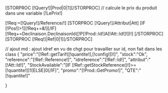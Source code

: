 [STORPROC [!Query!]|Prod|0|1][/STORPROC]
// calcule le prix du produit dans une variable [!LePrix!]

[!Req:=[!Query!]/Reference/!]
[STORPROC [!Query!]/Attribut|Att]
	[IF [!Pos!]>1][!Req+=&!][/IF]
	[!Req+=Declinaison.DeclinaisonId([!P[!Prod::Id!]A[!Att::Id!]!])!]
[/STORPROC]
[STORPROC [!Req!]|Ref|0|1][/STORPROC]


// ajout md : ajout idref en vu de chgt pour travailler sur id, non fait dans les class
{
	"price":"[!Ref::getTarif([!quantite!],[!config!])!]",
	"stock":"Ok",
	"reference":"[!Ref::Reference!]",
	"idreference":"[!Ref::Id!]",
	"attribut":"[!Att::Id!]",
	"StockAvailable":"[IF [!Ref::getStockReference()!]>=[!quantite!]]1[ELSE]0[/IF]",
	"promo":"[!Prod::GetPromo!]",
	"QTE":"[!quantite!]"

}